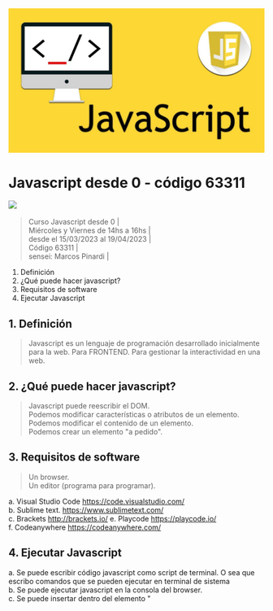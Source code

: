 <img src="extras/imagenes/javascript.jpg">

# Javascript desde 0 - código 63311 
<img src="https://img.shields.io/badge/Javascript-F0DB4F?style=for-the-badge&logo=javascript&logoColor=white">

> Curso Javascript desde 0 |  
> Miércoles y Viernes de 14hs a 16hs |  
> desde el 15/03/2023 al 19/04/2023  |  
> Código 63311 |  
> sensei: Marcos Pinardi |  

1. Definición
2. ¿Qué puede hacer javascript?
3. Requisitos de software
4. Ejecutar Javascript

## 1. Definición

> Javascript es un lenguaje de programación desarrollado inicialmente para la web. Para FRONTEND. Para gestionar la interactividad en una web.

## 2. ¿Qué puede hacer javascript?

> Javascript puede reescribir el DOM.  
> Podemos modificar características o atributos de un elemento.
> Podemos modificar el contenido de un elemento.     
> Podemos crear un elemento "a pedido".


## 3. Requisitos de software

> Un browser.  
> Un editor (programa para programar).

a. Visual Studio Code https://code.visualstudio.com/  
b. Sublime text. https://www.sublimetext.com/   
c. Brackets http://brackets.io/
e. Playcode https://playcode.io/  
f. Codeanywhere https://codeanywhere.com/  

## 4. Ejecutar Javascript
a. Se puede escribir código javascript como script de terminal. O sea que escribo comandos que se pueden ejecutar en terminal de sistema  
b. Se puede ejecutar javascript en la consola del browser.  
c. Se puede insertar dentro del elemento "<script>"    
d. También se puede generar código javascript en línea (inline). Esto es como varlor de un atributo controlador de eventos de HTML


----

<img src="extras/imagenes/Learn-Javascript.jpg">